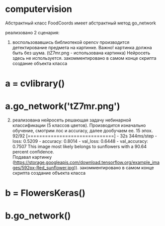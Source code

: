 # computervision

Абстрактный класс FoodCoords имеет абстрактный метод go_network

реализовано 2 сценария:

1) воспользовавшись библиотекой opencv производится детектирование предмета на картинке. Важно! картинка должна быть без шума. (tZ7mr.png - использована картинка) Нейросеть здесь не используется.
закомментировано в самом конце скрипта создание объекта класса 
# a = cvlibrary()
# a.go_network('tZ7mr.png')


2) реализована нейросеть решающая задачу небинарной классификации (5 классов цветов). Производится изначально обучение, смотрим лос и accuracy, далее дообучаем ее. 15 эпох.
92/92 [==============================] - 32s 344ms/step - loss: 0.5209 - accuracy: 0.8014 - val_loss: 0.6448 - val_accuracy: 0.7507
This image most likely belongs to sunflowers with a 90.64 percent confidence.  
Подавал картинку (https://storage.googleapis.com/download.tensorflow.org/example_images/592px-Red_sunflower.jpg)).
закомментировано в самом конце скрипта создание объекта класса 
# b = FlowersKeras()
# b.go_network()
